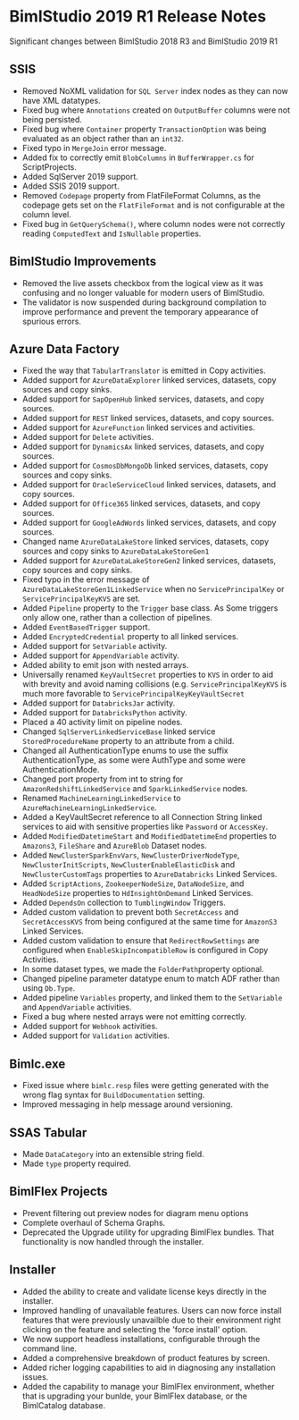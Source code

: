 # BimlStudio 2019 R1 Release Notes

Significant changes between BimlStudio 2018 R3 and BimlStudio 2019 R1

## SSIS

* Removed NoXML validation for `SQL Server` index nodes as they can now have XML datatypes.
* Fixed bug where `Annotations` created on `OutputBuffer` columns were not being persisted.
* Fixed bug where `Container` property `TransactionOption` was being evaluated as an object rather than an `int32`.
* Fixed typo in `MergeJoin` error message.
* Added fix to correctly emit `BlobColumns` in `BufferWrapper.cs` for ScriptProjects. 
* Added SqlServer 2019 support. 
* Added SSIS 2019 support. 
* Removed `Codepage` property from FlatFileFormat Columns, as the codepage gets set on the `FlatFileFormat` and is not configurable at the column level.
* Fixed bug in `GetQuerySchema()`, where column nodes were not correctly reading `ComputedText` and `IsNullable` properties.

## BimlStudio Improvements
* Removed the live assets checkbox from the logical view as it was confusing and no longer valuable for modern users of BimlStudio.
* The validator is now suspended during background compilation to improve performance and prevent the temporary appearance of spurious errors.

## Azure Data Factory

* Fixed the way that `TabularTranslator` is emitted in Copy activities.
* Added support for `AzureDataExplorer` linked services, datasets, copy sources and copy sinks. 
* Added support for `SapOpenHub` linked services, datasets, and copy sources. 
* Added support for `REST` linked services, datasets, and copy sources. 
* Added support for `AzureFunction` linked services and activities. 
* Added support for `Delete` activities. 
* Added support for `DynamicsAx` linked services, datasets, and copy sources. 
* Added support for `CosmosDbMongoDb` linked services, datasets, copy sources and copy sinks.
* Added support for `OracleServiceCloud` linked services, datasets, and copy sources. 
* Added support for `Office365` linked services, datasets, and copy sources. 
* Added support for `GoogleAdWords` linked services, datasets, and copy sources. 
* Changed name `AzureDataLakeStore` linked services, datasets, copy sources and copy sinks to `AzureDataLakeStoreGen1`
* Added support for `AzureDataLakeStoreGen2` linked services, datasets, copy sources and copy sinks.
* Fixed typo in the error message of `AzureDataLakeStoreGen1LinkedService` when no `ServicePrincipalKey` or `ServicePrincipalKeyKVS` are set.
* Added `Pipeline` property to the `Trigger` base class. As Some triggers only allow one, rather than a collection of pipelines.
* Added `EventBasedTrigger` support.
* Added `EncryptedCredential` property to all linked services.
* Added support for `SetVariable` activity.
* Added support for `AppendVariable` activity.
* Added ability to emit json with nested arrays.
* Universally renamed `KeyVaultSecret` properties to `KVS` in order to aid with brevity and avoid naming collisions (e.g. `ServicePrincipalKeyKVS` is much more favorable to `ServicePrincipalKeyKeyVaultSecret`
* Added support for `DatabricksJar` activity.
* Added support for `DatabricksPython` activity.
* Placed a 40 activity limit on pipeline nodes.
* Changed `SqlServerLinkedServiceBase` linked service `StoredProcedureName` property to an attribute from a child.
* Changed all AuthenticationType enums to use the suffix AuthenticationType, as some were AuthType and some were AuthenticationMode.
* Changed port property from int to string for `AmazonRedshiftLinkedService` and `SparkLinkedService` nodes.
* Renamed `MachineLearningLinkedService` to `AzureMachineLearningLinkedService`.
* Added a KeyVaultSecret reference to all Connection String linked services to aid with sensitive properties like `Password` or `AccessKey`.
* Added `ModifiedDatetimeStart` and `ModifiedDatetimeEnd` properties to `Amazons3`, `FileShare` and `AzureBlob` Dataset nodes. 
* Added `NewClusterSparkEnvVars`, `NewClusterDriverNodeType`, `NewClusterInitScripts`, `NewClusterEnableElasticDisk` and `NewClusterCustomTags` properties to `AzureDatabricks` Linked Services.
* Added `ScriptActions`, `ZookeeperNodeSize`, `DataNodeSize`, and `HeadNodeSize` properties to `HdInsightOnDemand` Linked Services.
* Added `DependsOn` collection to `TumblingWindow` Triggers.
* Added custom validation to prevent both `SecretAccess` and `SecretAccessKVS` from being configured at the same time for `AmazonS3` Linked Services.
* Added custom validation to ensure that `RedirectRowSettings` are configured when `EnableSkipIncompatibleRow` is configured in Copy Activities.
* In some dataset types, we made the `FolderPath`property optional.
* Changed pipeline parameter datatype enum to match ADF rather than using `Db.Type`.
* Added pipeline `Variables` property, and linked them to the `SetVariable` and `AppendVariable` activities.
* Fixed a bug where nested arrays were not emitting correctly.
* Added support for `Webhook` activities.
* Added support for `Validation` activities.

## Bimlc.exe

* Fixed issue where `bimlc.resp` files were getting generated with the wrong flag syntax for `BuildDocumentation` setting.
* Improved messaging in help message around versioning.

## SSAS Tabular

* Made `DataCategory` into an extensible string field.
* Made `type` property required.

## BimlFlex Projects

* Prevent filtering out preview nodes for diagram menu options
* Complete overhaul of Schema Graphs.
* Deprecated the Upgrade utility for upgrading BimlFlex bundles. That functionality is now handled through the installer.

## Installer

* Added the ability to create and validate license keys directly in the installer.
* Improved handling of unavailable features. Users can now force install features that were previously unavailble due to their environment right clicking on the feature and selecting the 'force install' option.
* We now support headless installations, configurable through the command line.
* Added a comprehensive breakdown of product features by screen.
* Added richer logging capabilities to aid in diagnosing any installation issues.
* Added the capability to manage your BimlFlex environment, whether that is upgrading your bunlde, your BimlFlex database, or the BimlCatalog database.

